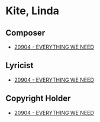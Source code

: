 # Kite, Linda

## Composer

- [20904 - EVERYTHING WE NEED](/hymns/20904.md)

## Lyricist

- [20904 - EVERYTHING WE NEED](/hymns/20904.md)

## Copyright Holder

- [20904 - EVERYTHING WE NEED](/hymns/20904.md)

